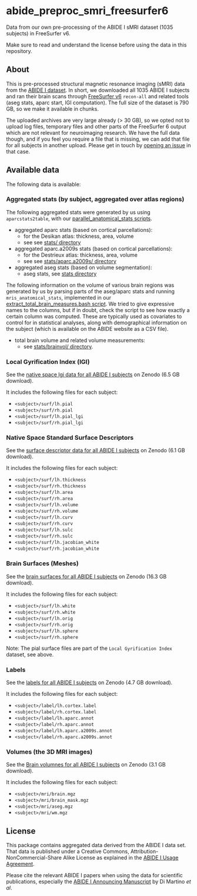 # abide_preproc_smri_freesurfer6
Data from our own pre-processing of the ABIDE I sMRI dataset (1035 subjects) in FreeSurfer v6.

Make sure to read and understand the license before using the data in this repository.

## About

This is pre-processed structural magnetic resonance imaging (sMRI) data from the [ABIDE I dataset](https://fcon_1000.projects.nitrc.org/indi/abide/abide_I.html). In short, we downloaded all 1035 ABIDE I subjects and ran their brain scans through [FreeSurfer v6](https://freesurfer.net/) `recon-all` and related tools (aseg stats, aparc start, lGI computation). The full size of the dataset is 790 GB, so we make it available in chunks.

The uploaded archives are very large already (> 30 GB), so we opted not to upload log files, temporary files and other parts of the FreeSurfer 6 output which are not relevant for neuroimaging research. We have the full data though, and if you feel you require a file that is missing, we can add that file for all subjects in another upload. Please get in touch by [opening an issue](https://github.com/dfsp-spirit/abide_preproc_smri_freesurfer6/issues) in that case.

## Available data

The following data is available:

### Aggregated stats (by subject, aggregated over atlas regions)

The following aggregated stats were generated by us using `aparcstats2table`, with our [parallel_anatomical_stats scripts](https://github.com/dfsp-spirit/freesurfer_parallel_scripts/tree/main/tools).

* aggregated aparc stats (based on cortical parcellations):
   - for the Desikan atlas: thickness, area, volume
   - see see [stats/ directory](./stats/)
* aggregated aparc.a2009s stats (based on cortical parcellations):
   - for the Destrieux atlas: thickness, area, volume
   - see see [stats/aparc.a2009s/ directory](./stats/aparc.a2009s)
* aggregated aseg stats (based on volume segmentation):
   - aseg stats, see [stats directory ](./stats/)

The following information on the volume of various brain regions was generated by us by parsing parts of the aseg/aparc stats and running `mris_anatomical_stats`, implemented in our [extract_total_brain_measures.bash script](https://github.com/dfsp-spirit/freesurfer_parallel_scripts/). We tried to give expressive names to the columns, but if in doubt, check the script to see how exactly a certain column was computed. These are typically used as covariates to control for in statistical analyses, along with demographical information on the subject (which is available on the ABIDE website as a CSV file).

* total brain volume and related volume measurements:
   - see [stats/brainvol/ directory](./stats/brainvol/).



### Local Gyrification Index (lGI)

 See the [native space lgi data for all ABIDE I subjects](https://doi.org/10.5281/zenodo.7132610) on Zenodo (6.5 GB download).

It includes the following files for each subject:

* `<subject>/surf/lh.pial`
* `<subject>/surf/rh.pial`
* `<subject>/surf/lh.pial_lgi`
* `<subject>/surf/rh.pial_lgi`

### Native Space Standard Surface Descriptors

See the [surface descriptor data for all ABIDE I subjects](https://zenodo.org/record/7373434) on Zenodo (6.1 GB download).

It includes the following files for each subject:

* `<subject>/surf/lh.thickness`
* `<subject>/surf/rh.thickness`
* `<subject>/surf/lh.area`
* `<subject>/surf/rh.area`
* `<subject>/surf/lh.volume`
* `<subject>/surf/rh.volume`
* `<subject>/surf/lh.curv`
* `<subject>/surf/rh.curv`
* `<subject>/surf/lh.sulc`
* `<subject>/surf/rh.sulc`
* `<subject>/surf/lh.jacobian_white`
* `<subject>/surf/rh.jacobian_white`

### Brain Surfaces (Meshes)

See the [brain surfaces for all ABIDE I subjects](https://zenodo.org/record/7373936) on Zenodo (16.3 GB download).

It includes the following files for each subject:

* `<subject>/surf/lh.white`
* `<subject>/surf/rh.white`
* `<subject>/surf/lh.orig`
* `<subject>/surf/rh.orig`
* `<subject>/surf/lh.sphere`
* `<subject>/surf/rh.sphere`

Note: The pial surface files are part of the `Local Gyrification Index` dataset, see above.

### Labels

See the [labels for all ABIDE I subjects](https://zenodo.org/record/7377435) on Zenodo (4.7 GB download).

It includes the following files for each subject:

* `<subject>/label/lh.cortex.label`
* `<subject>/label/rh.cortex.label`
* `<subject>/label/lh.aparc.annot`
* `<subject>/label/rh.aparc.annot`
* `<subject>/label/lh.aparc.a2009s.annot`
* `<subject>/label/rh.aparc.a2009s.annot`

### Volumes (the 3D MRI images)

See the [Brain volumnes for all ABIDE I subjects](https://doi.org/10.5281/zenodo.8068739) on Zenodo (3.1 GB download).

It includes the following files for each subject:

* `<subject>/mri/brain.mgz`
* `<subject>/mri/brain_mask.mgz`
* `<subject>/mri/aseg.mgz`
* `<subject>/mri/wm.mgz`

## License

This package contains aggregated data derived from the ABIDE I data set. That data is published under a Creative Commons, Attribution-NonCommercial-Share Alike License as explained in the [ABIDE I Usage Agreement](https://fcon_1000.projects.nitrc.org/indi/abide/abide_I.html).

Please cite the relevant ABIDE I papers when using the data for scientific publications, especially the [ABIDE I Announcing Manuscript](http://www.ncbi.nlm.nih.gov/pubmed/23774715) by Di Martino *et al*.

